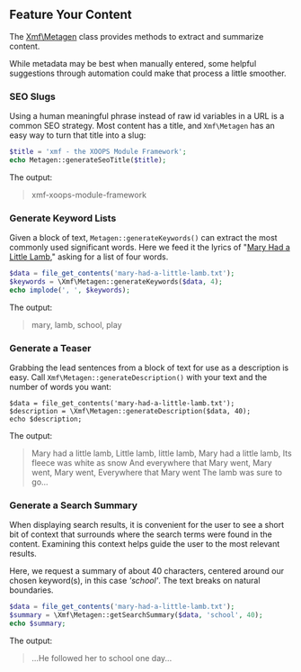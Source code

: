 ## Feature Your Content

The [Xmf\Metagen](../metagen/README.md) class provides methods to extract and summarize content.

While metadata may be best when manually entered, some helpful suggestions through automation could
make that process a little smoother.

### SEO Slugs

Using a human meaningful phrase instead of raw id variables in a URL is a common SEO strategy.
Most content has a title, and `Xmf\Metagen` has an easy way to turn that title into a slug:

```php
$title = 'xmf - the XOOPS Module Framework';
echo Metagen::generateSeoTitle($title);
```

The output:

> xmf-xoops-module-framework

### Generate Keyword Lists

Given a block of text, `Metagen::generateKeywords()` can extract the most commonly used significant words.
Here we feed it the lyrics of "[Mary Had a Little Lamb](http://kids.niehs.nih.gov/games/songs/childrens/maryhad.htm),"
asking for a list of four words.

```php
$data = file_get_contents('mary-had-a-little-lamb.txt');
$keywords = \Xmf\Metagen::generateKeywords($data, 4);
echo implode(', ', $keywords);
```

The output:

> mary, lamb, school, play

### Generate a Teaser

Grabbing the lead sentences from a block of text for use as a description is easy. Call
`Xmf\Metagen::generateDescription()` with your text and the number of words you want:

```
$data = file_get_contents('mary-had-a-little-lamb.txt');
$description = \Xmf\Metagen::generateDescription($data, 40);
echo $description;
```
The output:

> Mary had a little lamb, Little lamb, little lamb, Mary had a little lamb, Its fleece was white as snow And everywhere that Mary went, Mary went, Mary went, Everywhere that Mary went The lamb was sure to go...

### Generate a Search Summary

When displaying search results, it is convenient for the user to see a short bit of context that
surrounds where the search terms were found in the content. Examining this context helps guide the
user to the most relevant results.

Here, we request a summary of about 40 characters, centered around our chosen keyword(s), in this case *'school'*.
The text breaks on natural boundaries.

```php
$data = file_get_contents('mary-had-a-little-lamb.txt');
$summary = \Xmf\Metagen::getSearchSummary($data, 'school', 40);
echo $summary;

```

The output:

> ...He followed her to school one day...
